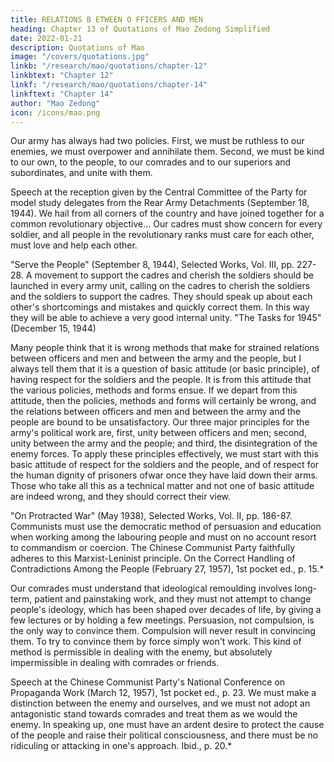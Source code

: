 ```yaml
---
title: RELATIONS B ETWEEN O FFICERS AND MEN
heading: Chapter 13 of Quotations of Mao Zedong Simplified
date: 2022-01-21
description: Quotations of Mao
image: "/covers/quotations.jpg"
linkb: "/research/mao/quotations/chapter-12"
linkbtext: "Chapter 12"
linkf: "/research/mao/quotations/chapter-14"
linkftext: "Chapter 14"
author: "Mao Zedong"
icon: /icons/mao.png
---
```



Our army has always had two policies. First, we must be ruthless to our
enemies, we must overpower and annihilate them. Second, we must be kind
to our own, to the people, to our comrades and to our superiors and
subordinates, and unite with them.

Speech at the reception given by the Central Committee of the Party for model study
delegates from the Rear Army Detachments (September 18, 1944).
We hail from all corners of the country and have joined together for a
common revolutionary objective… Our cadres must show concern for every
soldier, and all people in the revolutionary ranks must
care for each other, must love and help each other.

"Serve the People" (September 8, 1944), Selected Works, Vol. III, pp. 227-28.
A movement to support the cadres and cherish the soldiers should be
launched in every army unit, calling on the cadres to cherish the soldiers and
the soldiers to support the cadres. They should speak up about each other's
shortcomings and mistakes and quickly correct them. In this way they will be
able to achieve a very good internal unity.
"The Tasks for 1945" (December 15, 1944)

Many people think that it is wrong methods that make for strained relations
between officers and men and between the army and the people, but I always
tell them that it is a question of basic attitude (or basic principle), of having
respect for the soldiers and the people. It is from this attitude that the various
policies, methods and forms ensue. If we depart from this attitude, then the
policies, methods and forms will certainly be wrong, and the relations
between officers and men and between the army and the people are bound to
be unsatisfactory. Our three major principles for the army's political work are,
first, unity between officers and men; second, unity between the army and the
people; and third, the disintegration of the enemy forces. To apply these
principles effectively, we must start with this basic attitude of respect for the
soldiers and the people, and of respect for the human dignity of prisoners ofwar once they have laid down their arms. Those who take all this as a
technical matter and not one of basic attitude are indeed wrong, and they
should correct their view.

"On Protracted War" (May 1938), Selected Works, Vol. II, pp. 186-87.
Communists must use the democratic method of persuasion and education
when working among the labouring people and must on no account resort to
commandism or coercion. The Chinese Communist Party faithfully adheres
to this Marxist-Leninist principle.
On the Correct Handling of Contradictions Among the People (February 27, 1957),
1st pocket ed., p. 15.*

Our comrades must understand that ideological remoulding involves long-
term, patient and painstaking work, and they must not attempt to change
people's ideology, which has been shaped over decades of life, by giving a
few lectures or by holding a few meetings. Persuasion, not compulsion, is the
only way to convince them. Compulsion will never result in convincing them.
To try to convince them by force simply won't work. This kind of method is
permissible in dealing with the enemy, but absolutely impermissible in
dealing with comrades or friends.

Speech at the Chinese Communist Party's National Conference on Propaganda Work
(March 12, 1957), 1st pocket ed., p. 23.
We must make a distinction between the enemy and ourselves, and we must
not adopt an antagonistic stand towards comrades and treat them as we would
the enemy. In speaking up, one must have an ardent desire to protect the
cause of the people and raise their political consciousness, and there must be
no ridiculing or attacking in one's approach.
Ibid., p. 20.*

